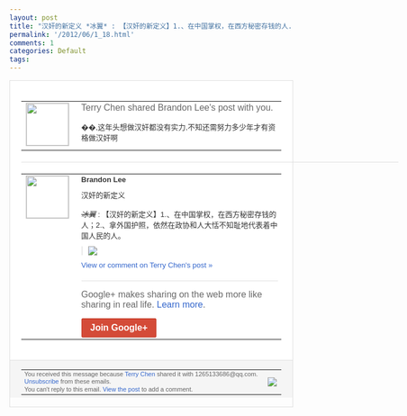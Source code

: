 ```yaml
---
layout: post
title: "汉奸的新定义 *冰翼* : 【汉奸的新定义】1.、在中国掌权，在西方秘密存钱的人..."
permalink: '/2012/06/1_18.html'
comments: 1
categories: Default
tags: 
---
```

<div style="border:solid 1px #dfdfdf;color:#686868;font:13px Arial"><div style="background-color:#fff;padding:20px;"><table cellpadding="0" cellspacing="0"><tr><td style="padding-right:15px;vertical-align:top"><a href="https://plus.google.com/_/notifications/ngemlink?&amp;emid=CKCL2pL617ACFQRSQAodOQEAAA&amp;path=%2F108643996575278738906&amp;dt=1340028224966"><img height="75" src="https://lh3.googleusercontent.com/-KKRGTyJ5Bl0/AAAAAAAAAAI/AAAAAAAAEEY/jllxqER5dCk/s75-c-k-a/photo.jpg" style="border:solid 1px #cccccc;" width="75"/></a></td><td style="width:578px;color:#333;font:13px Arial;vertical-align:top;"><div style="color:#686868;font:16px Arial;;padding-bottom:15px">Terry Chen shared Brandon Lee's post with you.</div><div style="padding-bottom:10px">��,这年头想做汉奸都没有实力,不知还需<wbr/>努力多少年才有资格做汉奸啊</div></td></tr></table><div style="margin:20px 0;border-bottom:solid 1px #dfdfdf;width:670px;"></div><table cellpadding="0" cellspacing="0"><tr><td style="padding-right:15px;vertical-align:top"><a href="https://plus.google.com/_/notifications/ngemlink?&amp;emid=CKCL2pL617ACFQRSQAodOQEAAA&amp;path=%2F106252407270777580526&amp;dt=1340028224966"><img height="75" src="https://lh4.googleusercontent.com/-3t0f-HSVHuQ/AAAAAAAAAAI/AAAAAAAABHw/pXR_LECksqM/s75-c-k-a/photo.jpg" style="border:solid 1px #cccccc;" width="75"/></a></td><td style="width:578px;color:#333;font:13px Arial;vertical-align:top;"><div style="font-weight:bold;padding-bottom:10px">Brandon Lee</div><div style="padding-bottom:10px">汉奸的新定义<br/><br/><i><s>冰翼</s></i> : 【汉奸的新定义】1.、在中国掌权，在西方<wbr/>秘密存钱的人；2.、拿外国护照，依然在政<wbr/>协和人大恬不知耻地代表着中国人民的人。</div><div style="margin-bottom:10px;padding-left:10px; border-left:2px solid #EAEAEA"><span style="margin-right:5px"><a href="https://plus.google.com/_/notifications/ngemlink?&amp;emid=CKCL2pL617ACFQRSQAodOQEAAA&amp;path=%2F108643996575278738906%2Fposts%2FTcHP1XLQGkZ%3Fgpinv%3DAMIXal9nHD21CcOePbPSobRtFx_dvd3P6uxZBAxVnG769Ne5jYedRwVSbo52VIOPI9uQVa51gwzND3Bxn5b1Ioe2CT6k-kyXRQB6O84PeCyd5lYrdjxr7hY&amp;dt=1340028224966" style="zSoyz;"><img border="0" src="https://lh3.googleusercontent.com/-8meaax12tfc/T98vecuGUAI/AAAAAAAATjM/VLMvwsJ9NZY/h120/4e22530ejw1dte2gj37rdj.jpg" style="max-height:200px;max-width:275px"/></a></span></div><a href="https://plus.google.com/_/notifications/ngemlink?&amp;emid=CKCL2pL617ACFQRSQAodOQEAAA&amp;path=%2F108643996575278738906%2Fposts%2FTcHP1XLQGkZ%3Fgpinv%3DAMIXal9nHD21CcOePbPSobRtFx_dvd3P6uxZBAxVnG769Ne5jYedRwVSbo52VIOPI9uQVa51gwzND3Bxn5b1Ioe2CT6k-kyXRQB6O84PeCyd5lYrdjxr7hY&amp;dt=1340028224966" style="color:#3366CC;text-decoration:none;">View or comment on Terry Chen's post »</a><div style="margin-top:20px;border-top:solid 1px #dfdfdf"><div style="padding:15px 0;color:#686868;font:16px Arial;">Google+ makes sharing on the web more like sharing in real life. <a href="http://www.google.com/+/learnmore/" style="color:#3366CC;text-decoration:none;">Learn more</a>.</div><a href="https://plus.google.com/_/notifications/ngemlink?&amp;emid=CKCL2pL617ACFQRSQAodOQEAAA&amp;path=%2F%3Fgpinv%3DAMIXal9nHD21CcOePbPSobRtFx_dvd3P6uxZBAxVnG769Ne5jYedRwVSbo52VIOPI9uQVa51gwzND3Bxn5b1Ioe2CT6k-kyXRQB6O84PeCyd5lYrdjxr7hY&amp;dt=1340028224966" style="display:inline-block;padding:7px 15px;background-color:#d44b38; color:#fff;font-size:16px; font-weight:bold;border-radius:2px;border:solid 1px #c43b28; white-space:nowrap;text-decoration:none">Join Google+</a></div></td></tr></table></div><div style="border-top:solid 1px #dfdfdf;padding:0 20px; background-color:#f5f5f5"><table cellpadding="0" cellspacing="0" style="height:50px"><tbody><tr><td style="vertical-align:middle;width:100%; color:#636363;font:11px Arial; line-height:120%">You received this message because <a href="https://plus.google.com/_/notifications/ngemlink?&amp;emid=CKCL2pL617ACFQRSQAodOQEAAA&amp;path=%2F108643996575278738906%3Fgpinv%3DAMIXal9nHD21CcOePbPSobRtFx_dvd3P6uxZBAxVnG769Ne5jYedRwVSbo52VIOPI9uQVa51gwzND3Bxn5b1Ioe2CT6k-kyXRQB6O84PeCyd5lYrdjxr7hY&amp;dt=1340028224966" style="color:#3366CC;text-decoration:none;">Terry Chen</a> shared it with 1265133686@qq.com. <a href="https://plus.google.com/_/notifications/ngemlink?&amp;emid=CKCL2pL617ACFQRSQAodOQEAAA&amp;path=%2F_%2Fnonplus%2Femailsettings%3Fgpinv%3DAMIXal9nHD21CcOePbPSobRtFx_dvd3P6uxZBAxVnG769Ne5jYedRwVSbo52VIOPI9uQVa51gwzND3Bxn5b1Ioe2CT6k-kyXRQB6O84PeCyd5lYrdjxr7hY%26est%3DADH5u8WAKKvNMxkcGxBuDrDfOltwUQ6q5g8i3ECSWU8Mtf3q9H_LFGD-DXA-7_fnwGjfatyJDgb5i4aItpvGtKbyyTx_fCGa-_Z55x4cO8xcVPXneGj0OvKECoc9x1IjPHj_oHlFF_uW&amp;dt=1340028224966" style="color:#3366CC;text-decoration:none;">Unsubscribe</a> from these emails.<br/>You can't reply to this email. <a href="https://plus.google.com/_/notifications/ngemlink?&amp;emid=CKCL2pL617ACFQRSQAodOQEAAA&amp;path=%2F108643996575278738906%2Fposts%2FTcHP1XLQGkZ%3Fgpinv%3DAMIXal9nHD21CcOePbPSobRtFx_dvd3P6uxZBAxVnG769Ne5jYedRwVSbo52VIOPI9uQVa51gwzND3Bxn5b1Ioe2CT6k-kyXRQB6O84PeCyd5lYrdjxr7hY&amp;dt=1340028224966" style="color:#3366CC;text-decoration:none;">View the post</a> to add a comment.<br/></td><td><img src="https://ssl.gstatic.com/s2/oz/images/notifications/logo/google-plus-6617a72bb36cc548861652780c9e6ff1.png"/></td></tr></tbody></table></div></div>